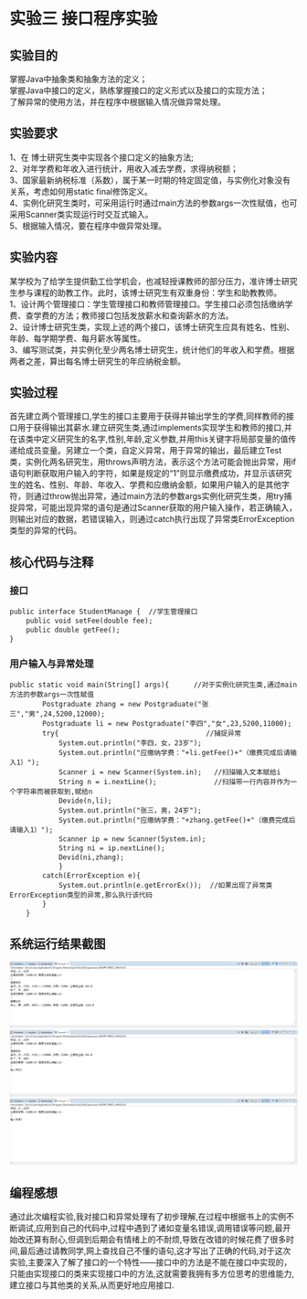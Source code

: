 # 实验三 接口程序实验  
## 实验目的  
掌握Java中抽象类和抽象方法的定义；  
掌握Java中接口的定义，熟练掌握接口的定义形式以及接口的实现方法；  
了解异常的使用方法，并在程序中根据输入情况做异常处理。
## 实验要求  
1、在 博士研究生类中实现各个接口定义的抽象方法;  
2、对年学费和年收入进行统计，用收入减去学费，求得纳税额；  
3、国家最新纳税标准（系数），属于某一时期的特定固定值，与实例化对象没有关系，考虑如何用static  final修饰定义。  
4、实例化研究生类时，可采用运行时通过main方法的参数args一次性赋值，也可采用Scanner类实现运行时交互式输入。  
5、根据输入情况，要在程序中做异常处理。
##  实验内容  
某学校为了给学生提供勤工俭学机会，也减轻授课教师的部分压力，准许博士研究生参与课程的助教工作。此时，该博士研究生有双重身份：学生和助教教师。  
1、设计两个管理接口：学生管理接口和教师管理接口。学生接口必须包括缴纳学费、查学费的方法；教师接口包括发放薪水和查询薪水的方法。  
2、设计博士研究生类，实现上述的两个接口，该博士研究生应具有姓名、性别、年龄、每学期学费、每月薪水等属性。  
3、编写测试类，并实例化至少两名博士研究生，统计他们的年收入和学费。根据两者之差，算出每名博士研究生的年应纳税金额。  
## 实验过程  
首先建立两个管理接口,学生的接口主要用于获得并输出学生的学费,同样教师的接口用于获得输出其薪水.建立研究生类,通过implements实现学生和教师的接口,并在该类中定义研究生的名字,性别,年龄,定义参数,并用this关键字将局部变量的值传递给成员变量。另建立一个类，自定义异常，用于异常的输出，最后建立Test类，实例化两名研究生，用throws声明方法，表示这个方法可能会抛出异常，用if语句判断获取用户输入的字符，如果是规定的“1”则显示缴费成功，并显示该研究生的姓名、性别、年龄、年收入、学费和应缴纳金额，如果用户输入的是其他字符，则通过throw抛出异常，通过main方法的参数args实例化研究生类，用try捕捉异常，可能出现异常的语句是通过Scanner获取的用户输入操作，若正确输入，则输出对应的数据，若错误输入，则通过catch执行出现了异常类ErrorException类型的异常的代码。
## 核心代码与注释  
### 接口
```
public interface StudentManage {  //学生管理接口
	public void setFee(double fee);
	public double getFee();
}
```
### 用户输入与异常处理
```
public static void main(String[] args){      //对于实例化研究生类,通过main方法的参数args一次性赋值
		Postgraduate zhang = new Postgraduate("张三","男",24,5200,12000);
		Postgraduate li = new Postgraduate("李四","女",23,5200,11000);
		try{                                    //捕捉异常
			System.out.println("李四，女，23岁");
			System.out.println("应缴纳学费："+li.getFee()+"（缴费完成后请输入1）");
			Scanner i = new Scanner(System.in);   //扫描输入文本赋给i
			String n = i.nextLine();              //扫描带一行内容并作为一个字符串而被获取到,赋给n
			Devide(n,li);
			System.out.println("张三，男，24岁");
			System.out.println("应缴纳学费："+zhang.getFee()+"（缴费完成后请输入1）");
			Scanner ip = new Scanner(System.in);
			String ni = ip.nextLine();
			Devid(ni,zhang);
			}
		catch(ErrorException e){
			System.out.println(e.getErrorEx());  //如果出现了异常类ErrorException类型的异常,那么执行该代码
		}
	}
  ```
## 系统运行结果截图 
![](https://github.com/zhangxinyu2019310185/Exp3/blob/main/11.png)  
![](https://github.com/zhangxinyu2019310185/Exp3/blob/main/12.png)  
![](https://github.com/zhangxinyu2019310185/Exp3/blob/main/2.png)
## 编程感想  
通过此次编程实验,我对接口和异常处理有了初步理解,在过程中根据书上的实例不断调试,应用到自己的代码中,过程中遇到了诸如变量名错误,调用错误等问题,最开始改还算有耐心,但调到后期会有情绪上的不耐烦,导致在改错的时候花费了很多时间,最后通过请教同学,网上查找自己不懂的语句,这才写出了正确的代码,对于这次实验,主要深入了解了接口的一个特性——接口中的方法是不能在接口中实现的，只能由实现接口的类来实现接口中的方法,这就需要我拥有多方位思考的思维能力,建立接口与其他类的关系,从而更好地应用接口.
